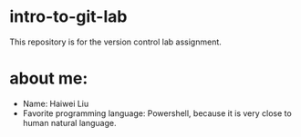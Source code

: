 # intro-to-git-lab
This repository is for the version control lab assignment.

# about me:
- Name: Haiwei Liu
- Favorite programming language: Powershell, because it is very close to human natural language.
